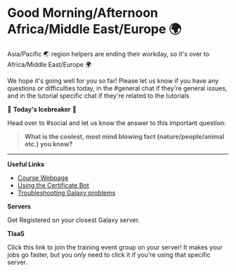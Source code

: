 # Good Morning/Afternoon Africa/Middle East/Europe :earth_africa:

Asia/Pacific :earth_asia: region helpers are ending their workday, so it's over to Africa/Middle East/Europe :earth_africa:

We hope it's going well for you so far! Please let us know if you have any questions *or* difficulties today, in the #general chat if they're general issues, and in the tutorial specific chat if they're related to the tutorials

:ice_cube: **Today's Icebreaker** :ice_cube:

Head over to #social and let us know the answer to this important question:

> **What is the coolest, most mind blowing fact (nature/people/animal etc.) you know?**

---

**Useful Links**

- [Course Webpage](https://gallantries.github.io/video-library/events/smorgasbord2/tapas.html)
- [Using the Certificate Bot](https://gallantries.github.io/video-library/certbot)
- [Troubleshooting Galaxy problems](https://training.galaxyproject.org/training-material/faqs/galaxy/analysis_troubleshooting.html)

**Servers**

Get Registered on your closest Galaxy server.

<SERVERS>

**TIaaS**

Click this link to join the training event group on your server! It makes your jobs go faster, but you *only* need to click it if you're using that specific server.

<TIAAS>



